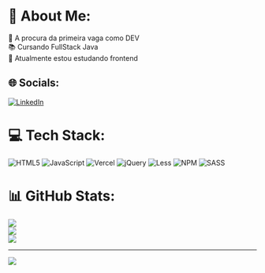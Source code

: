 # 💫 About Me:
🔭 A procura da primeira vaga como DEV<br>📚 Cursando FullStack Java<br>🌱 Atualmente estou estudando frontend


## 🌐 Socials:
[![LinkedIn](https://img.shields.io/badge/LinkedIn-%230077B5.svg?logo=linkedin&logoColor=white)](https://linkedin.com/in/https://www.linkedin.com/in/rafael-patetti-02b4a913b/) 

# 💻 Tech Stack:
![HTML5](https://img.shields.io/badge/html5-%23E34F26.svg?style=for-the-badge&logo=html5&logoColor=white) ![JavaScript](https://img.shields.io/badge/javascript-%23323330.svg?style=for-the-badge&logo=javascript&logoColor=%23F7DF1E) ![Vercel](https://img.shields.io/badge/vercel-%23000000.svg?style=for-the-badge&logo=vercel&logoColor=white) ![jQuery](https://img.shields.io/badge/jquery-%230769AD.svg?style=for-the-badge&logo=jquery&logoColor=white) ![Less](https://img.shields.io/badge/less-2B4C80?style=for-the-badge&logo=less&logoColor=white) ![NPM](https://img.shields.io/badge/NPM-%23CB3837.svg?style=for-the-badge&logo=npm&logoColor=white) ![SASS](https://img.shields.io/badge/SASS-hotpink.svg?style=for-the-badge&logo=SASS&logoColor=white)
# 📊 GitHub Stats:
![](https://github-readme-stats.vercel.app/api?username=rpatetti&theme=dark&hide_border=false&include_all_commits=true&count_private=false)<br/>
![](https://github-readme-streak-stats.herokuapp.com/?user=rpatetti&theme=dark&hide_border=false)<br/>
![](https://github-readme-stats.vercel.app/api/top-langs/?username=rpatetti&theme=dark&hide_border=false&include_all_commits=true&count_private=false&layout=compact)

---
[![](https://visitcount.itsvg.in/api?id=rpatetti&icon=0&color=0)](https://visitcount.itsvg.in)

<!-- Proudly created with GPRM ( https://gprm.itsvg.in ) -->